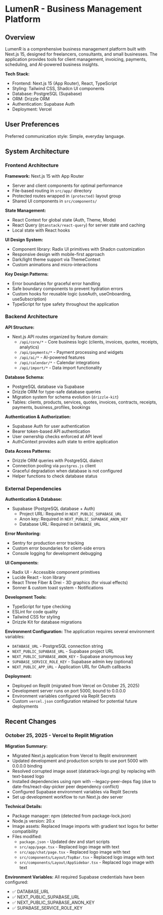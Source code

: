 # LumenR - Business Management Platform

## Overview

LumenR is a comprehensive business management platform built with Next.js 15, designed for freelancers, consultants, and small businesses. The application provides tools for client management, invoicing, payments, scheduling, and AI-powered business insights.

**Tech Stack:**
- Frontend: Next.js 15 (App Router), React, TypeScript
- Styling: Tailwind CSS, Shadcn UI components
- Database: PostgreSQL (Supabase)
- ORM: Drizzle ORM
- Authentication: Supabase Auth
- Deployment: Vercel

## User Preferences

Preferred communication style: Simple, everyday language.

## System Architecture

### Frontend Architecture

**Framework:** Next.js 15 with App Router
- Server and client components for optimal performance
- File-based routing in `src/app/` directory
- Protected routes wrapped in `(protected)` layout group
- Shared UI components in `src/components/`

**State Management:**
- React Context for global state (Auth, Theme, Mode)
- React Query (`@tanstack/react-query`) for server state and caching
- Local state with React hooks

**UI Design System:**
- Component library: Radix UI primitives with Shadcn customization
- Responsive design with mobile-first approach
- Dark/light theme support via ThemeContext
- Custom animations and micro-interactions

**Key Design Patterns:**
- Error boundaries for graceful error handling
- Safe boundary components to prevent hydration errors
- Custom hooks for reusable logic (useAuth, useOnboarding, useSubscription)
- TypeScript for type safety throughout the application

### Backend Architecture

**API Structure:**
- Next.js API routes organized by feature domain:
  - `/api/core/*` - Core business logic (clients, invoices, quotes, receipts, analytics)
  - `/api/payments/*` - Payment processing and widgets
  - `/api/ai/*` - AI-powered features
  - `/api/calendar/*` - Calendar integrations
  - `/api/import/*` - Data import functionality

**Database Schema:**
- PostgreSQL database via Supabase
- Drizzle ORM for type-safe database queries
- Migration system for schema evolution (`drizzle-kit`)
- Tables: clients, products, services, quotes, invoices, contracts, receipts, payments, business_profiles, bookings

**Authentication & Authorization:**
- Supabase Auth for user authentication
- Bearer token-based API authentication
- User ownership checks enforced at API level
- AuthContext provides auth state to entire application

**Data Access Patterns:**
- Drizzle ORM queries with PostgreSQL dialect
- Connection pooling via `postgres.js` client
- Graceful degradation when database is not configured
- Helper functions to check database status

### External Dependencies

**Authentication & Database:**
- Supabase (PostgreSQL database + Auth)
  - Project URL: Required in `NEXT_PUBLIC_SUPABASE_URL`
  - Anon key: Required in `NEXT_PUBLIC_SUPABASE_ANON_KEY`
  - Database URL: Required in `DATABASE_URL`

**Error Monitoring:**
- Sentry for production error tracking
- Custom error boundaries for client-side errors
- Console logging for development debugging

**UI Components:**
- Radix UI - Accessible component primitives
- Lucide React - Icon library
- React Three Fiber & Drei - 3D graphics (for visual effects)
- Sonner & custom toast system - Notifications

**Development Tools:**
- TypeScript for type checking
- ESLint for code quality
- Tailwind CSS for styling
- Drizzle Kit for database migrations

**Environment Configuration:**
The application requires several environment variables:
- `DATABASE_URL` - PostgreSQL connection string
- `NEXT_PUBLIC_SUPABASE_URL` - Supabase project URL
- `NEXT_PUBLIC_SUPABASE_ANON_KEY` - Supabase anonymous key
- `SUPABASE_SERVICE_ROLE_KEY` - Supabase admin key (optional)
- `NEXT_PUBLIC_APP_URL` - Application URL for OAuth callbacks

**Deployment:**
- Deployed on Replit (migrated from Vercel on October 25, 2025)
- Development server runs on port 5000, bound to 0.0.0.0
- Environment variables configured via Replit Secrets
- Custom `vercel.json` configuration retained for potential future deployments

## Recent Changes

### October 25, 2025 - Vercel to Replit Migration
**Migration Summary:**
- Migrated Next.js application from Vercel to Replit environment
- Updated development and production scripts to use port 5000 with 0.0.0.0 binding
- Resolved corrupted image asset (datatrack-logo.png) by replacing with text-based logo
- Installed dependencies using npm with --legacy-peer-deps flag (due to date-fns/react-day-picker peer dependency conflict)
- Configured Supabase environment variables via Replit Secrets
- Set up development workflow to run Next.js dev server

**Technical Details:**
- Package manager: npm (detected from package-lock.json)
- Node.js version: 20.x
- Image assets: Replaced Image imports with gradient text logos for better compatibility
- Files modified:
  - `package.json` - Updated dev and start scripts
  - `src/app/page.tsx` - Replaced logo image with text
  - `src/app/chat/page.tsx` - Replaced logo image with text
  - `src/components/Layout/TopBar.tsx` - Replaced logo image with text
  - `src/components/Layout/AppSidebar.tsx` - Replaced logo image with text

**Environment Variables:**
All required Supabase credentials have been configured:
- ✅ DATABASE_URL
- ✅ NEXT_PUBLIC_SUPABASE_URL
- ✅ NEXT_PUBLIC_SUPABASE_ANON_KEY
- ✅ SUPABASE_SERVICE_ROLE_KEY